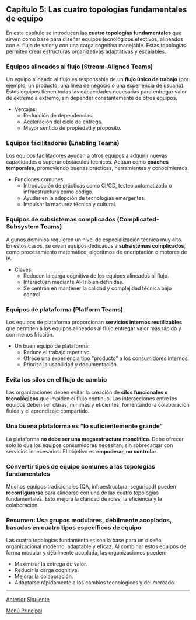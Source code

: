 ## Capítulo 5: Las cuatro topologías fundamentales de equipo

En este capítulo se introducen las **cuatro topologías fundamentales** que sirven como base para diseñar equipos tecnológicos efectivos, alineados con el flujo de valor y con una carga cognitiva manejable. Estas topologías permiten crear estructuras organizativas adaptativas y escalables.

### Equipos alineados al flujo (Stream-Aligned Teams)

Un equipo alineado al flujo es responsable de un **flujo único de trabajo** (por ejemplo, un producto, una línea de negocio o una experiencia de usuario). Estos equipos tienen todas las capacidades necesarias para entregar valor de extremo a extremo, sin depender constantemente de otros equipos.

* Ventajas:
  * Reducción de dependencias.
  * Aceleración del ciclo de entrega.
  * Mayor sentido de propiedad y propósito.

### Equipos facilitadores (Enabling Teams)

Los equipos facilitadores ayudan a otros equipos a adquirir nuevas capacidades o superar obstáculos técnicos. Actúan como **coaches temporales**, promoviendo buenas prácticas, herramientas y conocimientos.

* Funciones comunes:
  * Introducción de prácticas como CI/CD, testeo automatizado o infraestructura como código.
  * Ayudar en la adopción de tecnologías emergentes.
  * Impulsar la madurez técnica y cultural.

### Equipos de subsistemas complicados (Complicated-Subsystem Teams)

Algunos dominios requieren un nivel de especialización técnica muy alto. En estos casos, se crean equipos dedicados a **subsistemas complicados**, como procesamiento matemático, algoritmos de encriptación o motores de IA.

* Claves:
  * Reducen la carga cognitiva de los equipos alineados al flujo.
  * Interactúan mediante APIs bien definidas.
  * Se centran en mantener la calidad y complejidad técnica bajo control.

### Equipos de plataforma (Platform Teams)

Los equipos de plataforma proporcionan **servicios internos reutilizables** que permiten a los equipos alineados al flujo entregar valor más rápido y con menos fricción.

* Un buen equipo de plataforma:
  * Reduce el trabajo repetitivo.
  * Ofrece una experiencia tipo "producto" a los consumidores internos.
  * Prioriza la usabilidad y documentación.

### Evita los silos en el flujo de cambio

Las organizaciones deben evitar la creación de **silos funcionales o tecnológicos** que impiden el flujo continuo. Las interacciones entre los equipos deben ser claras, mínimas y eficientes, fomentando la colaboración fluida y el aprendizaje compartido.

### Una buena plataforma es “lo suficientemente grande”

La plataforma **no debe ser una megaestructura monolítica**. Debe ofrecer solo lo que los equipos consumidores necesitan, sin sobrecargar con servicios innecesarios. El objetivo es **empoderar, no controlar**.

### Convertir tipos de equipo comunes a las topologías fundamentales

Muchos equipos tradicionales (QA, infraestructura, seguridad) pueden **reconfigurarse** para alinearse con una de las cuatro topologías fundamentales. Esto mejora la claridad de roles, la eficiencia y la colaboración.

### Resumen: Usa grupos modulares, débilmente acoplados, basados en cuatro tipos específicos de equipo

Las cuatro topologías fundamentales son la base para un diseño organizacional moderno, adaptable y eficaz. Al combinar estos equipos de forma modular y débilmente acoplada, las organizaciones pueden:

* Maximizar la entrega de valor.
* Reducir la carga cognitiva.
* Mejorar la colaboración.
* Adaptarse rápidamente a los cambios tecnológicos y del mercado.

---

[Anterior](https://github.com/wilfredoha/Team_topologies/blob/main/02_TEAM_TOPOLOGIES_THAT_WORK_FOR_FLOW/04_Chapter_04.md)   [Siguiente](https://github.com/wilfredoha/Team_topologies/blob/main/02_TEAM_TOPOLOGIES_THAT_WORK_FOR_FLOW/06_Chapter_06.md)

[Menú Principal](https://github.com/wilfredoha/Team_topologies/tree/main)